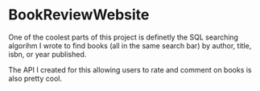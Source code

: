 # BookReviewWebsite


One of the coolest parts of this project is definetly the SQL searching algorihm I wrote to find books (all in the same search bar) by author, title, isbn, or year published.

The API I created for this allowing users to rate and comment on books is also pretty cool.
